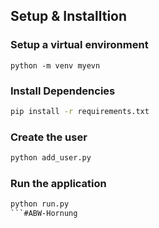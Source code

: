 ## Setup & Installtion

### Setup a virtual environment
```
python -m venv myevn
```

### Install Dependencies
```cmd
pip install -r requirements.txt
```

### Create the user
```cmd
python add_user.py
```

### Run the application
```cmd
python run.py
```#ABW-Hornung

